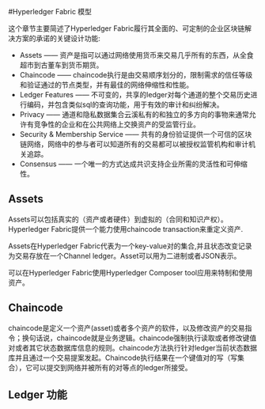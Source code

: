 #Hyperledger Fabric 模型

这个章节主要简述了Hyperledger Fabric履行其全面的、可定制的企业区块链解决方案的承诺的关键设计功能:

- Assets —— 资产是指可以通过网络使用货币来交易几乎所有的东西，从全食超市到古董车到货币期货。
- Chaincode —— chaincode执行是由交易顺序划分的，限制需求的信任等级和验证通过的节点类型，并有最佳的网络伸缩性和性能。
- Ledger Features —— 不可变的，共享的ledger对每个通道的整个交易历史进行编码，并包含类似sql的查询功能，用于有效的审计和纠纷解决。
- Privacy —— 通道和隐私数据集合云溪私有的和独立的多方向的事物来通常允许有竞争性的企业和在公共网络上交换资产的受监管行业。
- Security & Membership Service —— 共有的身份验证提供一个可信的区块链网络，网络中的参与者可以知道所有的交易都可以被授权监管机构和审计机关追踪。
- Consensus —— 一个唯一的方式达成共识支持企业所需的灵活性和可伸缩性。

## Assets

Assets可以包括真实的（资产或者硬件）到虚拟的（合同和知识产权）。Hyperledger Fabric提供一个能力使用chaincode transaction来重定义资产.

Assets在Hyperledger Fabric代表为一个key-value对的集合,并且状态改变记录为交易存放在一个Channel ledger。Asset可以用为二进制或者JSON表示。

可以在Hyperledger Fabric使用Hyperledger Composer tool应用来特制和使用资产。

## Chaincode

chaincode是定义一个资产(asset)或者多个资产的软件，以及修改资产的交易指令；换句话说，chaincode就是业务逻辑。chaincode强制执行读取或者修改键值对或者其它状态数据库信息的规则。chaincode方法执行针对ledger当前状态数据库并且通过一个交易提案发起。Chaincode执行结果在一个键值对的写（写集合），它可以提交到网络并被所有的对等点的ledger所接受。

## Ledger 功能

